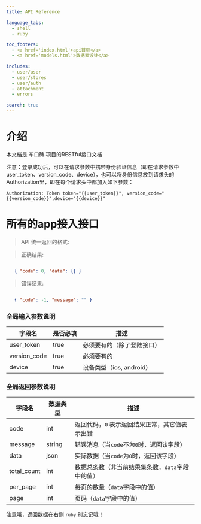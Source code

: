 ```yaml
---
title: API Reference

language_tabs:
  - shell
  - ruby

toc_footers:
  - <a href='index.html'>api首页</a>
  - <a href='models.html'>数据表设计</a>

includes:
  - user/user
  - user/stores
  - user/auth
  - attachment
  - errors

search: true
---
```


# 介绍
本文档是 车口碑 项目的RESTful接口文档



注意：登录成功后，可以在请求参数中携带身份验证信息（即在请求参数中 user_token、version_code、device），也可以将身份信息放到请求头的Authorization里，即在每个请求头中都加入如下参数：


`Authorization: Token token="{{user_token}}",
                     version_code="{{version_code}}",device="{{device}}"`



# 所有的app接入接口

> API 统一返回的格式:

> 正确结果:

```json

   { "code": 0, "data": {} }
```

> 错误结果:

```json

   { "code": -1, "message": "" }
```

### 全局输入参数说明

字段名 | 是否必填 | 描述
--------- | ------- | -----------
user_token | true | 必须要有的（除了登陆接口）
version_code | true | 必须要有的
device | true | 设备类型（ios, android）


### 全局返回参数说明

字段名 | 数据类型 | 描述
--------- | --------- | -----------
code | int | 返回代码，`0` 表示返回结果正常，其它值表示出错
message | string | 错误消息（当`code`不为`0`时，返回该字段）
data | json | 实际数据（当`code`为`0`时，返回该字段）
total_count | int | 数据总条数（非当前结果集条数，`data`字段中的值）
per_page | int | 每页的数量（`data`字段中的值）
page | int | 页码（`data`字段中的值）



<aside class="notice">
注意哦，返回数据在右侧 <code>ruby</code> 别忘记哦！
</aside>
